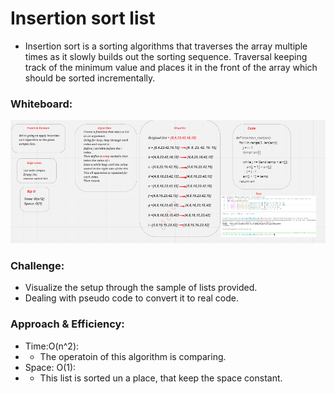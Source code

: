 # Insertion sort list
- Insertion sort is a sorting algorithms that traverses the array multiple times as it slowly builds out the sorting sequence. Traversal keeping track of the minimum value and places it in the front of the array which should be sorted incrementally.

### Whiteboard:
![](insertion_sorted.PNG)

### Challenge:
- Visualize the setup through the sample of lists provided.
- Dealing with pseudo code to convert it to real code.

### Approach & Efficiency:
- Time:O(n^2):
- - The operatoin of this algorithm is comparing.
- Space: O(1):
- - This list is sorted un a place, that keep the space constant.